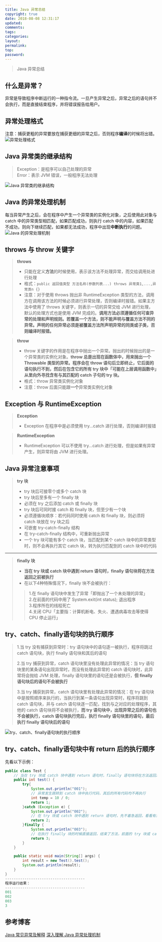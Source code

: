 ```yaml
---
title: Java 异常总结
copyright: true
date: 2018-08-08 12:31:17
updated:
comments:
tags:
categories:
layout:
permalink:
top:
password:
---
```


<blockquote class="blockquote-center"> Java 异常总结 </blockquote>

<!--more-->

## 什么是异常？
异常是导致程序中断运行的一种指令流。一旦产生异常之后，异常之后的语句并不会执行，而是直接结束程序，并将错误报告给用户。


## 异常处理格式
注意：捕获更粗的异常要放在捕获更细的异常之后，否则程序**编译**的时候将出错。
![异常处理格式](/upload_image/ExceptionDealFormat.png "异常处理格式")


## Java 异常类的继承结构
> Exception：是程序可以自己处理的异常   
> Error：表示 JVM 错误，一般程序无法处理  

![Java 异常类的继承结构](/upload_image/ExceptionStructure.png "Java 异常类的继承结构")


## Java 的异常处理机制
每当异常产生之后，会在程序中产生一个异常类的实例化对象，之后使用此对象与 catch 中的异常类型相匹配，如果匹配成功，则执行 catch 中的内容，如果匹配不成功，则向下继续匹配，如果都无法成功，程序中出现**中断执行**的问题。
![Java 的异常处理机制](/upload_image/ExceptionDealTheory.png "Java 的异常处理机制")


## throws 与 throw 关键字
> **throws**  
> * 只能在定义**方法**的时候使用，表示该方法不处理异常，而交给调用处进行处理  
> * 格式：`public 返回值类型 方法名称(参数列表...) throws 异常类1,...,异常类n {}`
> * 注意：对于使用 throws 抛出非 RuntimeException 类型的方法，调用方在调用该方法的时候必须进行异常处理，否则编译时报错。如果主方法中使用了 throws 关键字，则表示一切的异常交给 JVM 进行处理，默认的处理方式也是使用 JVM 完成的。**调用方法必须遵循任何可查异常的处理和声明规则。若覆盖一个方法，则不能声明与覆盖方法不同的异常。声明的任何异常必须是被覆盖方法所声明异常的同类或子类，否则编译时报错。**

> **throw**
> * throw 关键字的作用是在程序中抛出一个异常。抛出的时候抛出的是一个异常类的实例化对象。**throw 总是出现在函数体中，用来抛出一个 Throwable 类型的异常。程序会在 throw 语句后立即终止，它后面的语句执行不到，然后在包含它的所有 try 块中「可能在上层调用函数中」从里向外寻找含有与其匹配的 catch 子句的 try 块。**
> * 格式：throw 异常类实例化对象
> * 注意：throw 后面只能跟**一个**异常类实例化对象


## Exception 与 RuntimeException
> **Exception**  
> * Exception 在程序中是必须使用 try...catch 进行处理，否则编译时报错

> **RuntimeException**  
> * RuntimeException 可以不使用 try...catch 进行处理，但是如果有异常产生，则异常将由 JVM 进行处理。


## Java 异常注意事项
> **try 块**  
> * try 块后可接零个或多个 catch 块
> * try 块后至多有一个 finally 块
> * 必须在 try 之后添加 catch 或 finally 块
> * try 块后可同时接 catch 和 finally 块，但至少有一个块
> * 必须遵循块顺序：若代码同时使用 catch 和 finally 块，则必须将 catch 块放在 try 块之后
> * 可嵌套 try-catch-finally 结构
> * 在 try-catch-finally 结构中，可重新抛出异常
> * 一个 try 块可能有多个 catch 块，当匹配到某个 catch 块中的异常类型时，则不会再执行其它 catch 块，转为执行匹配到的 catch 块中的代码
---

> **finally 块**  
> * **当在 try 块或 catch 块中遇到 return 语句时，finally 语句块将在方法返回之前被执行**
> * 在以下4种特殊情况下，finally 块不会被执行：
>> 1.在 finally 语句块中发生了异常「即抛出了一个未处理的异常」  
>> 2.在前面的代码中用了 System.exit(int status); 退出程序  
>> 3.程序所在的线程死亡  
>> 4.关闭 CPU「主要指：计算机断电、失火、遭遇病毒攻击等使得 CPU 停止运行」  


## try、catch、finally语句块的执行顺序  
> 1.当 try 没有捕获到异常时：try 语句块中的语句逐一被执行，程序将跳过 catch 语句块，执行 finally 语句块和其后的语句  
>
> 2.当 try 捕获到异常，catch 语句块里没有处理此异常的情况：当 try 语句块里的某条语句出现异常时，而没有处理此异常的 catch 语句块时，此异常将会抛给 JVM 处理，finally 语句块里的语句还是会被执行，**但 finally 语句块后的语句不会被执行**  
>
> 3.当 try 捕获到异常，catch 语句块里有处理此异常的情况：在 try 语句块中是按照顺序来执行的，当执行到某一条语句出现异常时，程序将跳到 catch 语句块，并与 catch 语句块逐一匹配，找到与之对应的处理程序，其他的 catch 语句块将不会被执行，**而 try 语句块中，出现异常之后的语句也不会被执行，catch 语句块执行完后，执行 finally 语句块里的语句，最后执行 finally 语句块后的语句**

![try、catch、finally语句块的执行顺序](/upload_image/ExceptionNoReturn.png "try、catch、finally语句块的执行顺序")


## try、catch、finally语句块中有 return 后的执行顺序
先看以下示例：
```Java
public class Test {
    // 当在 try 块或 catch 块中遇到 return 语句时，finally 语句块将在方法返回之前被执行
    public int test() {
        try{
            System.out.println("001");
            // 异常发生跳转到 catch 块中执行代码，其后的所有代码均不再执行
            int temp = 10 / 0;
            return 1;
        }catch (Exception e) {
            System.out.println("002");
            // 在 try 块或 catch 块中遇到 return 语句时，先不着急返回，看看有没有 finally 块，有的话先执行 finally 块，没有则直接返回
            return 2;
        }finally {
            System.out.println("003");
            // 在执行 finally 块的时候直接返回，结束了方法，前面的 try 块或 catch 块均不会再执行
            return 3;
        }
    }

    public static void main(String[] args) {
        int result = new Test().test();
        System.out.println(result);
    }
}
-------------------------------------
程序运行结果：
-------------------------------------
001
002
003
3
```


## 参考博客
[Java 常见异常及解释](http://www.importnew.com/16725.html)
[深入理解 Java 异常处理机制](http://www.importnew.com/14688.html)
